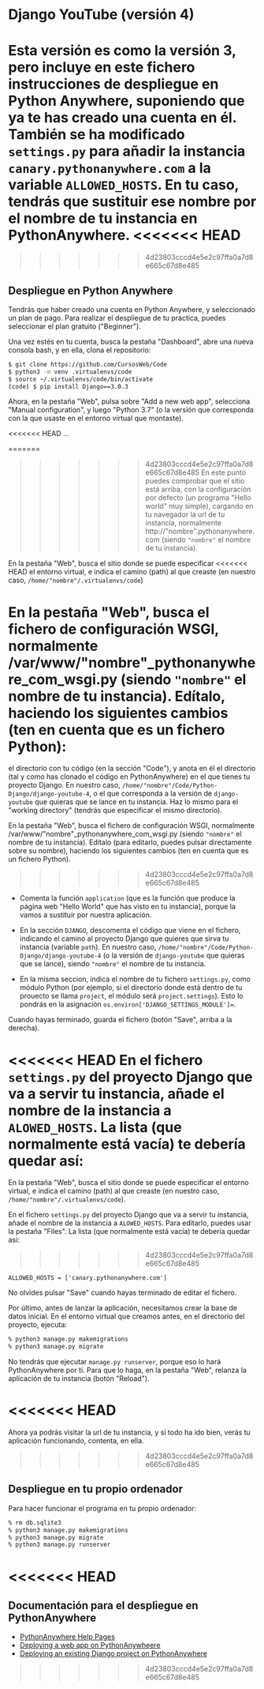 # Django YouTube (versión 4)

Esta versión es como la versión 3, pero incluye en este fichero
instrucciones de despliegue en Python Anywhere, suponiendo que ya
te has creado una cuenta en él. También se ha modificado `settings.py`
para añadir la instancia `canary.pythonanywhere.com` a la variable
`ALLOWED_HOSTS`. En tu caso, tendrás que sustituir ese nombre por el
nombre de tu instancia en PythonAnywhere.
<<<<<<< HEAD
=======

>>>>>>> 4d23803cccd4e5e2c97ffa0a7d8e665c67d8e485
## Despliegue en Python Anywhere

Tendrás que haber creado una cuenta en Python Anywhere, y seleccionado
un plan de pago. Para realizar el despliegue de tu práctica, puedes
seleccionar el plan gratuito ("Beginner").

Una vez estés en tu cuenta, busca la pestaña "Dashboard",
abre una nueva consola bash, y en ella, clona el repositorio:

```bash
$ git clone https://github.com/CursosWeb/Code
$ python3 -m venv .virtualenvs/code
$ source ~/.virtualenvs/code/bin/activate
(code) $ pip install Django==3.0.3
```

Ahora, en la pestaña "Web", pulsa sobre "Add a new web app",
selecciona "Manual configuration", y luego "Python 3.7"
(o la versión que corresponda con la que usaste en el
entorno virtual que montaste).

<<<<<<< HEAD
...

=======
>>>>>>> 4d23803cccd4e5e2c97ffa0a7d8e665c67d8e485
En este punto puedes comprobar que el sitio está arriba,
con la configuración por defecto (un programa "Hello world"
muy simple), cargando en tu navegador la url de tu 
instancia, normalmente http://"nombre".pythonanywhere.com
(siendo `"nombre"` el nombre de tu instancia).

En la pestaña "Web", busca el sitio donde se puede especificar
<<<<<<< HEAD
el entorno virtual, e indica el camino (path) al que
creaste (en nuestro caso, `/home/"nombre"/.virtualenvs/code`)

En la pestaña "Web", busca el fichero de configuración WSGI,
normalmente /var/www/"nombre"_pythonanywhere_com_wsgi.py
(siendo `"nombre"` el nombre de tu instancia). Edítalo,
haciendo los siguientes cambios (ten en cuenta que es un
fichero Python):
=======
el directorio con tu código (en la sección "Code"),
y anota en él el directorio
(tal y como has clonado el código en PythonAnywhere) en el que
tienes tu proyecto Django. En nuestro caso,
`/home/"nombre"/Code/Python-Django/django-youtube-4`,
o el que corresponda a la versión de `django-youtube` que 
quieras que se lance en tu instancia.
Haz lo mismo para el "working directory" (tendrás que especificar
el mismo directorio).

En la pestaña "Web", busca el fichero de configuración WSGI,
normalmente /var/www/"nombre"_pythonanywhere_com_wsgi.py
(siendo `"nombre"` el nombre de tu instancia).
Edítalo (para editarlo, puedes pulsar directamente sobre
su nombre),
haciendo los siguientes cambios
(ten en cuenta que es un fichero Python).
>>>>>>> 4d23803cccd4e5e2c97ffa0a7d8e665c67d8e485

* Comenta la función `application` (que es la función que
produce la página web "Hello World" que has visto en tu
instancia), porque la vamos a sustituir por nuestra aplicación.

* En la sección `DJANGO`, descomenta el código que viene en el
fichero, indicando el camino al proyecto Django
que quieres que sirva tu instancia (variable `path`).
En nuestro caso, `/home/"nombre"/Code/Python-Django/django-youtube-4`
(o la versión de `django-youtube` que quieras que se lance),
siendo `"nombre"` el nombre de tu instancia.

* En la misma seccion, indica el nombre de tu fichero `settings.py`,
como módulo Python (por ejemplo, si el directorio donde está dentro
de tu prouecto se llama `project`, el módulo será `project.settings`).
Esto lo pondrás en la asignación `os.environ['DJANGO_SETTINGS_MODULE']=`.

Cuando hayas terminado, guarda el fichero (botón "Save", arriba a la derecha).

<<<<<<< HEAD
En el fichero `settings.py` del proyecto Django que va a servir tu instancia,
añade el nombre de la instancia a `ALOWED_HOSTS`. La lista (que normalmente
está vacía) te debería quedar así:
=======
En la pestaña "Web", busca el sitio donde se puede especificar
el entorno virtual, e indica el camino (path) al que
creaste (en nuestro caso, `/home/"nombre"/.virtualenvs/code`).

En el fichero `settings.py` del proyecto Django que va a servir tu instancia,
añade el nombre de la instancia a `ALOWED_HOSTS`.
Para editarlo, puedes usar la pestaña "Files".
La lista (que normalmente está vacía) te debería quedar así:
>>>>>>> 4d23803cccd4e5e2c97ffa0a7d8e665c67d8e485

```
ALLOWED_HOSTS = ['canary.pythonanywhere.com']
```

No olvides pulsar "Save" cuando hayas terminado de editar el fichero.

Por último, antes de lanzar la aplicación, necesitamos crear la
base de datos inicial. En el entorno virtual que creamos antes,
en el directorio del proyecto, ejecuta:

```bash
% python3 manage.py makemigrations
% python3 manage.py migrate
```

No tendrás que ejecutar `manage.py runserver`, porque eso lo hará
PythonAnywhere por ti. Para que lo haga,
en la pestaña "Web", relanza la aplicación de tu instancia
(botón "Reload").

<<<<<<< HEAD
=======
Ahora ya podrás visitar la url de tu instancia, y si todo ha ido bien,
verás tu aplicación funcionando, contenta, en ella.

>>>>>>> 4d23803cccd4e5e2c97ffa0a7d8e665c67d8e485
## Despliegue en tu propio ordenador

Para hacer funcionar el programa en tu propio ordenador:

```bash
% rm db.sqlite3
% python3 manage.py makemigrations
% python3 manage.py migrate
% python3 manage.py runserver
```
<<<<<<< HEAD
=======

## Documentación para el despliegue en PythonAnywhere

* [PythonAnywhere Help Pages](https://help.pythonanywhere.com/pages/)
* [Deploying a web app on PythonAnywheere](https://www.pythonanywhere.com/task_helpers/start/4-deploy-local-web-app/)
* [Deploying an existing Django project on PythonAnywhere](https://help.pythonanywhere.com/pages/DeployExistingDjangoProject)
>>>>>>> 4d23803cccd4e5e2c97ffa0a7d8e665c67d8e485
